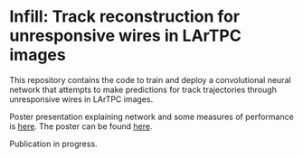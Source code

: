 # Infill: Track reconstruction for unresponsive wires in LArTPC images

This repository contains the code to train and deploy a convolutional neural network
that attempts to make predictions for track trajectories through unresponsive wires in LArTPC images.

Poster presentation explaining network and some measures of performance is [here](https://stanford.zoom.us/rec/play/7sJ8JeGrqTs3SNXDtwSDBvN9W469eqms2iQa-aUNzEfjVCELYQfyYboWYLHdC-W3EgMoBqB6gpwogjcr).
The poster can be found [here](https://indico.slac.stanford.edu/event/377/contributions/1147/attachments/486/770/200619_MLTalk_Infill.pdf).

Publication in progress.